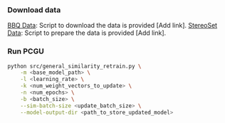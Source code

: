 ### Download data
[BBQ Data](https://github.com/nyu-mll/BBQ/tree/main/data): Script to download the data is provided [Add link].
[StereoSet Data](https://github.com/moinnadeem/StereoSet/tree/master/data): Script to prepare the data is provided [Add link].

### Run PCGU
```bash
python src/general_similarity_retrain.py \
    -m <base_model_path> \
    -l <learning_rate> \
    -k <num_weight_vectors_to_update> \
    -n <num_epochs> \
    -b <batch_size> \
    --sim-batch-size <update_batch_size> \
    --model-output-dir <path_to_store_updated_model>
```
